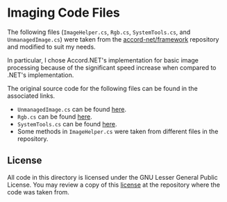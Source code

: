 ﻿# Imaging Code Files
The following files (`ImageHelper.cs`, `Rgb.cs`, `SystemTools.cs`, and `UnmanagedImage.cs`) were taken from the [accord-net/framework](https://github.com/accord-net/framework/) repository and modified to suit my needs. 

In particular, I chose Accord.NET's implementation for basic image processing because of the significant speed increase when compared to .NET's implementation. 

The original source code for the following files can be found in the associated links.
- `UnmanagedImage.cs` can be found [here](blob/development/Sources/Accord.Imaging/AForge.Imaging/UnmanagedImage.cs).
- `Rgb.cs` can be found [here](https://github.com/accord-net/framework/blob/development/Sources/Accord.Imaging/Colors/RGB.cs). 
- `SystemTools.cs` can be found [here](https://github.com/accord-net/framework/blob/development/Sources/Accord.Core/AForge.Core/SystemTools.cs).
- Some methods in `ImageHelper.cs` were taken from different files in the repository.

## License
All code in this directory is licensed under the GNU Lesser General Public License. You may review a copy of this [license](https://github.com/accord-net/framework/blob/development/License.txt) at the repository where the code was taken from.
